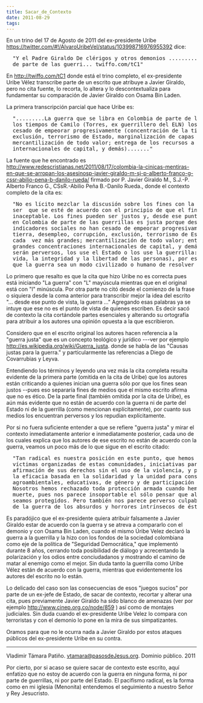 ```yaml
---
title: Sacar_de_Contexto
date: 2011-08-29
tags:
---
```

En un trino del 17 de Agosto de  2011 del ex-presidente Uribe https://twitter.com/#!/AlvaroUribeVel/status/103998716976955392 dice:

<pre>
  "Y el Padre Giraldo De clérigos y otros demonios .........La guerra que se libra en Colombia 
  de parte de las guerri... twiffo.com/tC1"
</pre>
En http://twiffo.com/tC1 donde está el trino completo, el ex-presidente Uribe Vélez transcribe parte de un escrito que atribuye a Javier Giraldo, pero no cita fuente, lo recorta, lo altera y lo descontextualiza para fundamentar su comparación de Javier Giraldo con Osama Bin Laden.

La primera transcripción parcial que hace Uribe es:
 
<pre>
  ".........La guerra que se libra en Colombia de parte de las guerrillas es justa porque desde 
  los tiempos de Camilo (Torres, ex guerrillero del ELN) los indicadores sociales no han 
  cesado de empeorar progresivamente (concentración de la tierra, desempleo, corrupción, 
  exclusión, terrorismo de Estado, marginalización de capas cada vez más grandes; 
  mercantilización de todo valor; entrega de los recursos a las más grandes concentraciones 
  internacionales de capital, y demás)......."
</pre>

La fuente que he encontrado es http://www.redescristianas.net/2011/08/17/colombia-la-cinicas-mentiras-en-que-se-arropan-los-asesinosp-javier-giraldo-m-sj-p-alberto-franco-g-cssr-abilio-pena-b-danilo-rueda/  firmado por P. Javier Giraldo M., S.J.-P. Alberto Franco G., CSsR.-Abilio Peña B.-Danilo Rueda., donde el contexto completo de la cita es:

<pre>
  "No es lícito mezclar la discusión sobre los fines con la discusión sobre los medios, a no 
  ser  que se esté de acuerdo con el principio de que el fin justifica los medios, éticamente 
  inaceptable. Los fines pueden ser justos y, desde ese punto de vista, la guerra que se libra 
  en Colombia de parte de las guerrillas es justa porque desde los tiempos de Camilo los 
  indicadores sociales no han cesado de empeorar progresivamente (concentración de la 
  tierra, desempleo, corrupción, exclusión, terrorismo de Estado, marginalización de capas
  cada  vez más grandes; mercantilización de todo valor; entrega de los recursos a las más 
  grandes concentraciones internacionales de capital, y demás). Pero, los medios siempre 
  serán perversos, los use el Estado o los use la guerrilla: matar, herir y capturar (destruir la 
  vida, la integridad y la libertad de las personas), por eso los repudiamos y no consideramos 
  que la guerra sea un modo civilizado o humano de resolver conflictos."
</pre>

Lo primero que resalto es que la cita que hizo Uribe no es correcta pues está iniciando "La guerra" con "L" mayúscula mientras que en el original está con "l" minúscula.  Por otra parte no citó desde el comienzo de la frase o siquiera desde la coma anterior para transcribir mejor la idea del escrito "... desde ese punto de vista, la guerra ..."   Agregando esas palabras ya se intuye que ese no es el punto de vista de quienes escriben.   Es decir sacó de contexto la cita cortándole partes esenciales  y alterando su ortografía para atribuir a los autores una opinión opuesta a la que escribieron.

Considero que en el escrito original los autores hacen referencia a la "guerra justa" que es un concepto teológico y jurídico ---ver por ejemplo http://es.wikipedia.org/wiki/Guerra_justa.  donde se habla de las "Causas justas para la guerra." y particularmente las referencias a Diego de Covarrubias y Leyva.

Entendiendo los términos y leyendo una vez más la cita completa resulta evidente de la primera parte (omitida en la cita de Uribe) que los autores están criticando a quienes inician una guerra sólo por que los fines sean justos --pues eso separaría fines de medios que el mismo escrito afirma que no es ético.  De la parte final  (también omitida por la cita de Uribe), es aún más evidente que no están de acuerdo con la guerra ni de parte del Estado ni de la guerrilla (como mencionan explícitamente), por cuanto sus medios los encuentran perversos y los repudian explícitamente.

Por si no fuera suficiente entender a que se refiere "guerra justa" y mirar el contexto inmediatamente anterior e inmediatamente posterior, cada uno de los cuales explica que los autores de ese escrito no están de acuerdo con la guerra,  veamos un poco más de lo que sigue en el escrito citado:

<pre>
  "Tan radical es nuestra posición en este punto, que hemos construido, al lado de las 
  víctimas organizadas de estas comunidades, iniciativas para su protección no armada, la 
  afirmación de sus derechos sin el uso de la violencia, y para que estas sean un ejemplo de 
  la eficacia basada en la solidaridad y la unidad para construir alternativas productivas 
  agroambientales, educativas, de género y de participación democrática.
  Nosotros hemos rechazado toda protección armada cuando hemos estado amenazados de 
  muerte, pues nos parece insoportable el sólo pensar que alguien pueda morir para que 
  seamos protegidos. Pero también nos parece perverso culpabilizar sólo a la parte más débil 
  de la guerra de los absurdos y horrores intrínsecos de ésta."
</pre>

Es paradójico que el ex-presidente quiera atribuir falsamente a Javier Giraldo estar de acuerdo con la guerra y se atreva a compararlo con el demonio y con Osama Bin Laden, cuando el mismo Úribe Velez declaró la guerra a la guerrilla y la hizo con los fondos de la sociedad colombiana como eje de la política de "Seguridad Democrática," que implementó durante 8 años, cerrando toda posibilidad de diálogo y acrecentando la polarización y los odios entre conciudadanos y mostrando el camino de matar al enemigo como el mejor. Sin duda tanto la guerrilla como Uribe Vélez están de acuerdo con la guerra,  mientras que evidentemente los autores del escrito no lo están.  

Lo delicado del caso son las consecuencias de esos "juegos sucios" por parte de un ex-jefe de Estado, de sacar de contexto, recortar y alterar una cita, pues previamente Javier Giraldo ha sido blanco de amenazas (ver por ejemplo http://www.cinep.org.co/node/859 ) así como de montajes judiciales.  Sin duda cuando el ex-presidente Uribe Velez lo compara con terroristas y con el demonio lo pone en la mira de sus simpatizantes.


Oramos para que no le ocurra nada a Javier Giraldo por estos ataques públicos del ex-presidente Uribe en su contra.



----
Vladimir Támara Patiño. vtamara@pasosdeJesus.org.  Dominio público. 2011

Por cierto, por si acaso se quiere sacar de contexto este escrito, aquí enfatizo que no estoy de acuerdo con la guerra en ninguna forma, ni por parte de guerrillas, ni por parte del Estado.  El pacifismo radical, es la forma como en mi iglesia (Menonita) entendemos el seguimiento a nuestro Señor y Rey Jesucristo.


